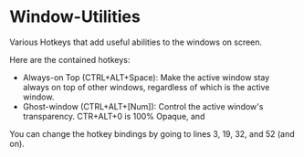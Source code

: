 # Window-Utilities
Various Hotkeys that add useful abilities to the windows on screen.

Here are the contained hotkeys:
- Always-on Top (CTRL+ALT+Space):
    Make the active window stay always on top of other windows, regardless of which is the active window.
- Ghost-window (CTRL+ALT+[Num]):
    Control the active window's transparency. CTR+ALT+0 is 100% Opaque, and 

You can change the hotkey bindings by going to lines 3, 19, 32, and 52 (and on).
